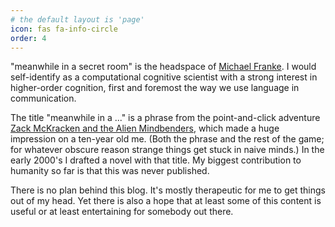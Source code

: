 ```yaml
---
# the default layout is 'page'
icon: fas fa-info-circle
order: 4
---
```


"meanwhile in a secret room" is the headspace of [Michael Franke](https://michael-franke.github.io/heimseite/).
I would self-identify as a computational cognitive scientist with a strong interest in higher-order cognition, first and foremost the way we use language in communication.

The title "meanwhile in a ..." is a phrase from the point-and-click adventure [Zack McKracken and the Alien Mindbenders](https://en.wikipedia.org/wiki/Zak_McKracken_and_the_Alien_Mindbenders#:~:text=Zak%20McKracken%3A%20Between%20Time%20and,%22Artificial%20Hair%20Bros.%22.), which made a huge impression on a ten-year old me. (Both the phrase and the rest of the game; for whatever obscure reason strange things get stuck in naive minds.)
In the early 2000's I drafted a novel with that title.
My biggest contribution to humanity so far is that this was never published.

There is no plan behind this blog.
It's mostly therapeutic for me to get things out of my head.
Yet there is also a hope that at least some of this content is useful or at least entertaining for somebody out there.
 

